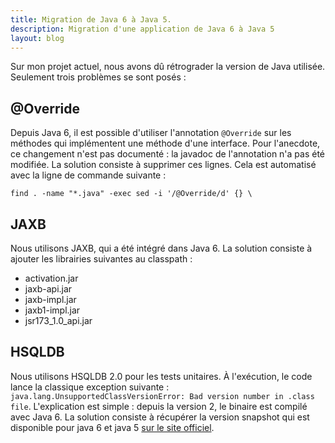 ```yaml
---
title: Migration de Java 6 à Java 5.
description: Migration d'une application de Java 6 à Java 5
layout: blog
---
```

Sur mon projet actuel, nous avons dû rétrograder la version de Java utilisée. Seulement trois
problèmes se sont posés :

## @Override

Depuis Java 6, il est possible d'utiliser l'annotation `@Override` sur les méthodes qui implémentent
une méthode d'une interface. Pour l'anecdote, ce changement n'est pas documenté : la javadoc de
l'annotation n'a pas été modifiée. La solution consiste à supprimer ces lignes. Cela est automatisé
avec la ligne de commande suivante :

```
find . -name "*.java" -exec sed -i '/@Override/d' {} \
```

## JAXB

Nous utilisons JAXB, qui a été intégré dans Java 6. La solution consiste à ajouter les librairies
suivantes au classpath :

-   activation.jar
-   jaxb-api.jar
-   jaxb-impl.jar
-   jaxb1-impl.jar
-   jsr173\_1.0\_api.jar

## HSQLDB

Nous utilisons HSQLDB 2.0 pour les tests unitaires. À l'exécution, le code lance la classique
exception suivante : `java.lang.UnsupportedClassVersionError: Bad version number in .class file`.
L'explication est simple : depuis la version 2, le binaire est compilé avec Java 6. La solution
consiste à récupérer la version snapshot qui est disponible pour java 6 et java 5 [sur le site
officiel](http://hsqldb.org/support/index.html).

